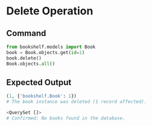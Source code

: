 # Delete Operation

## Command
```python
from bookshelf.models import Book
book = Book.objects.get(id=1)
book.delete()
Book.objects.all()
```
## Expected Output
```python
(1, {'bookshelf.Book': 1})
# The book instance was deleted (1 record affected).

<QuerySet []>
# Confirmed: No books found in the database.
```